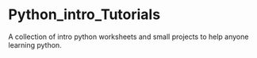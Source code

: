 # Python_intro_Tutorials

A collection of intro python worksheets and small projects to help anyone learning python.
